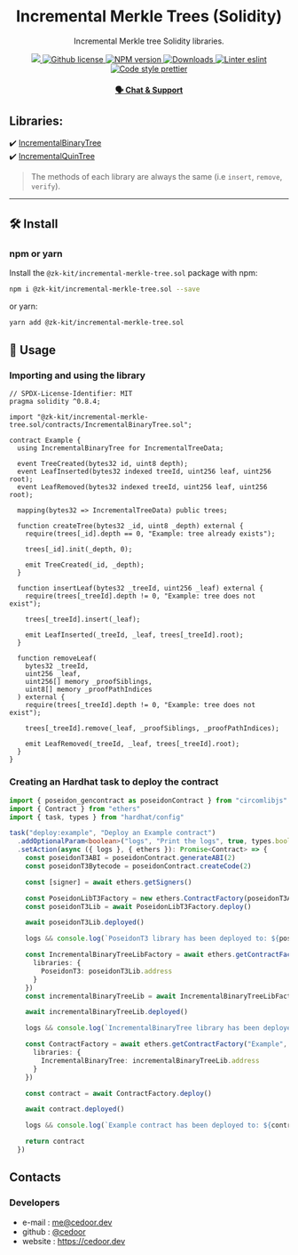 <p align="center">
    <h1 align="center">
         Incremental Merkle Trees (Solidity)
    </h1>
    <p align="center">Incremental Merkle tree Solidity libraries.</p>
</p>

<p align="center">
    <a href="https://github.com/appliedzkp/zk-kit">
        <img src="https://img.shields.io/badge/project-zk--kit-blue.svg?style=flat-square">
    </a>
    <a href="https://github.com/appliedzkp/zk-kit/blob/main/LICENSE">
        <img alt="Github license" src="https://img.shields.io/github/license/appliedzkp/zk-kit.svg?style=flat-square">
    </a>
    <a href="https://www.npmjs.com/package/@zk-kit/incremental-merkle-tree.sol">
        <img alt="NPM version" src="https://img.shields.io/npm/v/@zk-kit/incremental-merkle-tree.sol?style=flat-square" />
    </a>
    <a href="https://npmjs.org/package/@zk-kit/incremental-merkle-tree.sol">
        <img alt="Downloads" src="https://img.shields.io/npm/dm/@zk-kit/incremental-merkle-tree.sol.svg?style=flat-square" />
    </a>
    <a href="https://eslint.org/">
        <img alt="Linter eslint" src="https://img.shields.io/badge/linter-eslint-8080f2?style=flat-square&logo=eslint" />
    </a>
    <a href="https://prettier.io/">
        <img alt="Code style prettier" src="https://img.shields.io/badge/code%20style-prettier-f8bc45?style=flat-square&logo=prettier" />
    </a>
</p>

<div align="center">
    <h4>
        <a href="https://discord.gg/9B9WgGP6YM">
            🗣️ Chat &amp; Support
        </a>
    </h4>
</div>

## Libraries:

✔️ [IncrementalBinaryTree](https://github.com/appliedzkp/zk-kit/blob/main/packages/incremental-merkle-tree.sol/contracts/IncrementalBinaryTree.sol)\
✔️ [IncrementalQuinTree](https://github.com/appliedzkp/zk-kit/blob/main/packages/incremental-merkle-tree.sol/contracts/IncrementalQuinTree.sol)

> The methods of each library are always the same (i.e `insert`, `remove`, `verify`).

---

## 🛠 Install

### npm or yarn

Install the `@zk-kit/incremental-merkle-tree.sol` package with npm:

```bash
npm i @zk-kit/incremental-merkle-tree.sol --save
```

or yarn:

```bash
yarn add @zk-kit/incremental-merkle-tree.sol
```

## 📜 Usage

### Importing and using the library

```solidity
// SPDX-License-Identifier: MIT
pragma solidity ^0.8.4;

import "@zk-kit/incremental-merkle-tree.sol/contracts/IncrementalBinaryTree.sol";

contract Example {
  using IncrementalBinaryTree for IncrementalTreeData;

  event TreeCreated(bytes32 id, uint8 depth);
  event LeafInserted(bytes32 indexed treeId, uint256 leaf, uint256 root);
  event LeafRemoved(bytes32 indexed treeId, uint256 leaf, uint256 root);

  mapping(bytes32 => IncrementalTreeData) public trees;

  function createTree(bytes32 _id, uint8 _depth) external {
    require(trees[_id].depth == 0, "Example: tree already exists");

    trees[_id].init(_depth, 0);

    emit TreeCreated(_id, _depth);
  }

  function insertLeaf(bytes32 _treeId, uint256 _leaf) external {
    require(trees[_treeId].depth != 0, "Example: tree does not exist");

    trees[_treeId].insert(_leaf);

    emit LeafInserted(_treeId, _leaf, trees[_treeId].root);
  }

  function removeLeaf(
    bytes32 _treeId,
    uint256 _leaf,
    uint256[] memory _proofSiblings,
    uint8[] memory _proofPathIndices
  ) external {
    require(trees[_treeId].depth != 0, "Example: tree does not exist");

    trees[_treeId].remove(_leaf, _proofSiblings, _proofPathIndices);

    emit LeafRemoved(_treeId, _leaf, trees[_treeId].root);
  }
}

```

### Creating an Hardhat task to deploy the contract

```ts
import { poseidon_gencontract as poseidonContract } from "circomlibjs"
import { Contract } from "ethers"
import { task, types } from "hardhat/config"

task("deploy:example", "Deploy an Example contract")
  .addOptionalParam<boolean>("logs", "Print the logs", true, types.boolean)
  .setAction(async ({ logs }, { ethers }): Promise<Contract> => {
    const poseidonT3ABI = poseidonContract.generateABI(2)
    const poseidonT3Bytecode = poseidonContract.createCode(2)

    const [signer] = await ethers.getSigners()

    const PoseidonLibT3Factory = new ethers.ContractFactory(poseidonT3ABI, poseidonT3Bytecode, signer)
    const poseidonT3Lib = await PoseidonLibT3Factory.deploy()

    await poseidonT3Lib.deployed()

    logs && console.log(`PoseidonT3 library has been deployed to: ${poseidonT3Lib.address}`)

    const IncrementalBinaryTreeLibFactory = await ethers.getContractFactory("IncrementalBinaryTree", {
      libraries: {
        PoseidonT3: poseidonT3Lib.address
      }
    })
    const incrementalBinaryTreeLib = await IncrementalBinaryTreeLibFactory.deploy()

    await incrementalBinaryTreeLib.deployed()

    logs && console.log(`IncrementalBinaryTree library has been deployed to: ${incrementalBinaryTreeLib.address}`)

    const ContractFactory = await ethers.getContractFactory("Example", {
      libraries: {
        IncrementalBinaryTree: incrementalBinaryTreeLib.address
      }
    })

    const contract = await ContractFactory.deploy()

    await contract.deployed()

    logs && console.log(`Example contract has been deployed to: ${contract.address}`)

    return contract
  })
```

## Contacts

### Developers

- e-mail : me@cedoor.dev
- github : [@cedoor](https://github.com/cedoor)
- website : https://cedoor.dev
